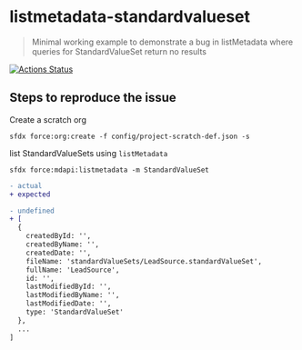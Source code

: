 # listmetadata-standardvalueset

> Minimal working example to demonstrate a bug in listMetadata where queries for StandardValueSet return no results

[![Actions Status](https://github.com/mdapi-issues/listmetadata-standardvalueset/workflows/Test%20and%20Release/badge.svg)](https://github.com/mdapi-issues/listmetadata-standardvalueset/actions)

## Steps to reproduce the issue

Create a scratch org

```console
sfdx force:org:create -f config/project-scratch-def.json -s
```

list StandardValueSets using `listMetadata`

```console
sfdx force:mdapi:listmetadata -m StandardValueSet
```

```diff
- actual
+ expected
```

```diff
- undefined
+ [
  {
    createdById: '',
    createdByName: '',
    createdDate: '',
    fileName: 'standardValueSets/LeadSource.standardValueSet',
    fullName: 'LeadSource',
    id: '',
    lastModifiedById: '',
    lastModifiedByName: '',
    lastModifiedDate: '',
    type: 'StandardValueSet'
  },
  ...
]
```
